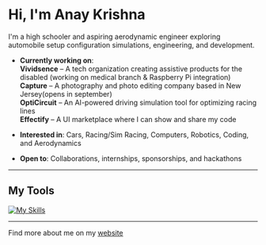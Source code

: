 # Hi, I'm Anay Krishna

I'm a high schooler and aspiring aerodynamic engineer exploring automobile setup configuration simulations, engineering, and development.

- **Currently working on**:  
  **Vividsence** – A tech organization creating assistive products for the disabled (working on medical branch & Raspberry Pi integration)  
  **Capture** – A photography and photo editing company based in New Jersey(opens in september)  
  **OptiCircuit** – An AI-powered driving simulation tool for optimizing racing lines  
  **Effectify** – A UI marketplace where I can show and share my code  

- **Interested in**: Cars, Racing/Sim Racing, Computers, Robotics, Coding, and Aerodynamics  
- **Open to**: Collaborations, internships, sponsorships, and hackathons

---

## My Tools

[![My Skills](https://skillicons.dev/icons?i=html,css,js,bootstrap,tailwindcss,java,python,nodejs,react,c,cpp,cs,arduino)](https://skillicons.dev)

---

Find more about me on my [website](https://anaykr15hn4.github.io/Mypage/)
